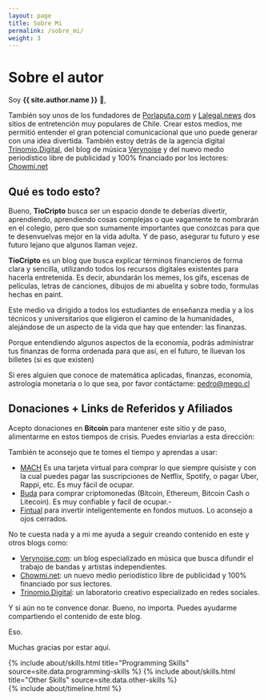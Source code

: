 ```yaml
---
layout: page
title: Sobre Mi
permalink: /sobre_mi/
weight: 3
---
```


# **Sobre el autor**

Soy **{{ site.author.name }}** :wave:,<br>

También soy unos de los fundadores de [Porlaputa.com](https://porlaputa.com) y [Lalegal.news](https://lalegal.news) dos sitios de entretención muy populares de Chile. Crear estos medios, me permitió entender el gran potencial comunicacional que uno puede generar con una idea divertida. También estoy detrás de la agencia digital [Trinomio.Digital](https://trinomio.digital), del blog de música [Verynoise](https://verynoise.com) y del nuevo medio periodístico libre de publicidad y 100% financiado por los lectores: [Chowmi.net](https://chowmi.net)

## Qué es todo esto?

Bueno, **TioCripto** busca ser un espacio donde te deberías divertir, aprendiendo, aprendiendo cosas complejas o que vagamente te nombrarán en el colegio, pero que son sumamente importantes que conozcas para que te desenvuelvas mejor en la vida adulta. Y de paso, asegurar tu futuro y ese futuro lejano que algunos llaman vejez.

**TíoCripto** es un blog que busca explicar términos financieros de forma clara y sencilla, utilizando todos los recursos digitales existentes para hacerla entretenida. Es decir, abundarán los memes, los gifs, escenas de películas, letras de canciones, dibujos de mi abuelita y sobre todo, formulas hechas en paint.

Este medio va dirigido a todos los estudiantes de enseñanza media y a los técnicos y universitarios que eligieron el camino de la humanidades, alejándose de un aspecto de la vida que hay que entender: las finanzas.

Porque entendiendo algunos aspectos de la economía, podrás administrar tus finanzas de forma ordenada para que así, en el futuro, te lluevan los billetes (si es que existen)

Si eres alguien que conoce de matemática aplicadas, finanzas, economía, astrología monetaria o lo que sea, por favor contáctame: pedro@mego.cl

## Donaciones + Links de Referidos y Afiliados

Acepto donaciones en **Bitcoin** para mantener este sitio y de paso, alimentarme en estos tiempos de crisis. Puedes enviarlas a esta dirección:

También te aconsejo que te tomes el tiempo y aprendas a usar:

- [MACH](https://bajamach.com/k01i5s2rs7) Es una tarjeta virtual para comprar lo que siempre quisiste y con la cual puedes pagar las suscripciones de Netflix, Spotify, o pagar Uber, Rappi, etc. Es muy fácil de ocupar.
- [Buda](https://buda.com/registro?rf=4FZE2XUQD) para comprar criptomonedas (Bitcoin, Ethereum, Bitcoin Cash o Litecoin). Es muy confiable y facil de ocupar.-
- [Fintual](https://fintual.cl/r/pedrot18) para invertir inteligentemente en fondos mutuos. Lo aconsejo a ojos cerrados.

No te cuesta nada y a mi me ayuda a seguir creando contenido en este y otros blogs como:

- [Verynoise.com](https://verynoise.com): un blog especializado en música que busca difundir el trabajo de bandas y artistas independientes.
- [Chowmi.net](https://chowmi.net): un nuevo medio periodístico libre de publicidad y 100% financiado por sus lectores.
- [Trinomio.Digital](https://trinomio.digital): un laboratorio creativo especializado en redes sociales.

Y si aún no te convence donar. Bueno, no importa. Puedes ayudarme compartiendo el contenido de este blog.

Eso.

Muchas gracias por estar aquí.


<div class="row">
{% include about/skills.html title="Programming Skills" source=site.data.programming-skills %}
{% include about/skills.html title="Other Skills" source=site.data.other-skills %}
</div>

<div class="row">
{% include about/timeline.html %}
</div>
